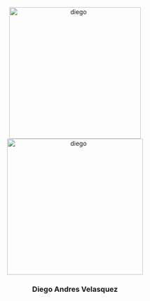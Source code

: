   
<div id="header" align="center">


<div  id="gifs">
<img src="https://media.giphy.com/media/0lGElDgkbXFRKXsAro/giphy-downsized-large.gif" alt="diego" width="300px">
<img src="https://media.giphy.com/media/5OW9D8sfzccttn3MwL/giphy.gif" alt="diego" width="310px">
</div>

<h3>Diego Andres Velasquez</h3>
  
</div>
   
